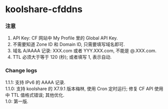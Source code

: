 # koolshare-cfddns

### 注意

1. API Key: CF 网站中 My Profile 里的 Global API Key.
2. 不需要知道 Zone ID 和 Domain ID, 只需要填写域名即可.
3. 域名 A/AAAA 记录: XXX.com 或者 YYY.XXX.com, 不能是 @.XXX.com.
4. TTL 必须大于等于 120 (秒); 或者填写 1, 表示自动.
   
### Change logs
   
1.1.1: 支持 IPv6 的 AAAA 记录.  
1.1.0: 支持 koolshare 的 X7.9.1 版本梅林, 使用 Cron 定时运行; 修复 CF API 使用中 TTL 值格式错误; 其他优化.  
1.0: 第一版.
